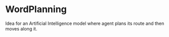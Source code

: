 # WordPlanning
Idea for an Artificial Intelligence model where agent plans its route and then moves along it.
